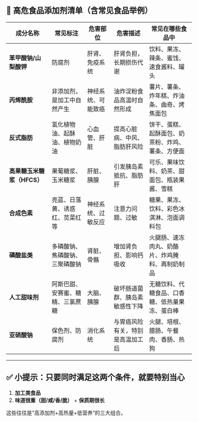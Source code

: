 ## 🚨 **高危食品添加剂清单（含常见食品举例）**

| 成分名称                   | 常见标注                         | 危害部位           | 危害描述                         | 常见在哪些食品中                                 |
| -------------------------- | -------------------------------- | ------------------ | -------------------------------- | ------------------------------------------------ |
| **苯甲酸钠/山梨酸钾**      | 防腐剂                           | 肝肾、免疫系统     | 肝肾负担，长期损伤代谢           | 饮料、果冻、辣条、蜜饯、速食酱料、罐头           |
| **丙烯酰胺**               | 非添加剂，是加工中自然产生       | 神经系统、可能致癌 | 油炸淀粉食品高温时自然形成       | 薯片、薯条、炸年糕、炸油条、曲奇、烤焦面包       |
| **反式脂肪**               | 氢化植物油、起酥油、植物奶油     | 心血管、肝脏       | 提高心脏病、中风、脂肪肝风险     | 饼干、蛋糕、起酥面包、奶茶粉、炸鸡、薯条、方便面 |
| **高果糖玉米糖浆（HFCS）** | 果葡糖浆、玉米糖浆               | 肝脏、胰腺         | 引发胰岛素抵抗、脂肪肝           | 可乐、果味饮料、奶茶、甜面包、瓶装果酱、雪糕     |
| **合成色素**               | 亮蓝、日落黄、诱惑红、苋菜红等   | 神经系统、过敏反应 | 注意力问题、过敏                 | 糖果、果冻、饮料、彩色冰淇淋、泡面调料包         |
| **磷酸盐类**               | 多磷酸钠、焦磷酸钠、三聚磷酸钠   | 肾脏、骨骼         | 增加肾负担、影响钙吸收           | 火腿肠、速冻肉丸、奶酪片、炸鸡腌料、再制奶制品   |
| **人工甜味剂**             | 阿斯巴甜、安赛蜜、糖精、三氯蔗糖 | 大脑、胰腺         | 破坏肠道菌群、胰岛素敏感性下降   | 无糖饮料、代糖食品、口香糖、低热量果冻、蛋白棒   |
| **亚硝酸钠**               | 保色剂、防腐剂                   | 消化系统           | 与胃癌风险有关，特别是高温加工后 | 火腿、培根、腊肠、午餐肉、香肠、热狗             |

---

## ✅ 小提示：只要同时满足这两个条件，就要特别当心  
1. **加工类食品**
2. **味道很重（甜/咸/香/脆）** + **保质期很长**

这些往往是“高添加剂+高热量+低营养”的三大组合。

